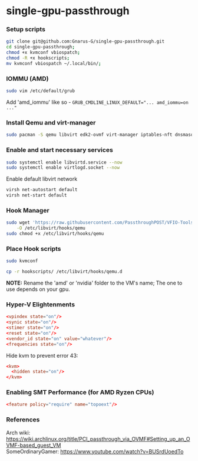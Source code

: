 # single-gpu-passthrough

### Setup scripts

```sh
git clone git@github.com:Gnarus-G/single-gpu-passthrough.git
cd single-gpu-passthrough;
chmod +x kvmconf vbiospatch;
chmod -R +x hookscripts;
mv kvmconf vbiospatch ~/.local/bin/;
```

### IOMMU (AMD)

```bash
sudo vim /etc/default/grub
```

Add 'amd_iommu' like so - `GRUB_CMDLINE_LINUX_DEFAULT="... amd_iommu=on ..."`

### Install Qemu and virt-manager
```sh
sudo pacman -S qemu libvirt edk2-ovmf virt-manager iptables-nft dnsmasq
```

### Enable and start necessary services
```sh
sudo systemctl enable libvirtd.service --now
sudo systemctl enable virtlogd.socket --now
```
Enable default libvirt network
```sh
virsh net-autostart default
virsh net-start default
```
### Hook Manager

```bash
sudo wget 'https://raw.githubusercontent.com/PassthroughPOST/VFIO-Tools/master/libvirt_hooks/qemu' \
    -O /etc/libvirt/hooks/qemu
sudo chmod +x /etc/libvirt/hooks/qemu
```

### Place Hook scripts

```bash
sudo kvmconf
```

```bash
cp -r hookscripts/ /etc/libvirt/hooks/qemu.d
```

**NOTE:** Rename the 'amd' or 'nvidia' folder to the VM's name;
The one to use depends on your gpu.

### Hyper-V Elightenments

```conf
<vpindex state="on"/>
<synic state="on"/>
<stimer state="on"/>
<reset state="on"/>
<vendor_id state="on" value="whatever"/>
<frequencies state="on"/>
```
Hide kvm to prevent error 43:
```conf
<kvm>
  <hidden state="on"/>
</kvm>
```

### Enabling SMT Performance (for AMD Ryzen CPUs)

```conf
<feature policy="require" name="topoext"/>
```
### References
Arch wiki: https://wiki.archlinux.org/title/PCI_passthrough_via_OVMF#Setting_up_an_OVMF-based_guest_VM  
SomeOrdinaryGamer: https://www.youtube.com/watch?v=BUSrdUoedTo
